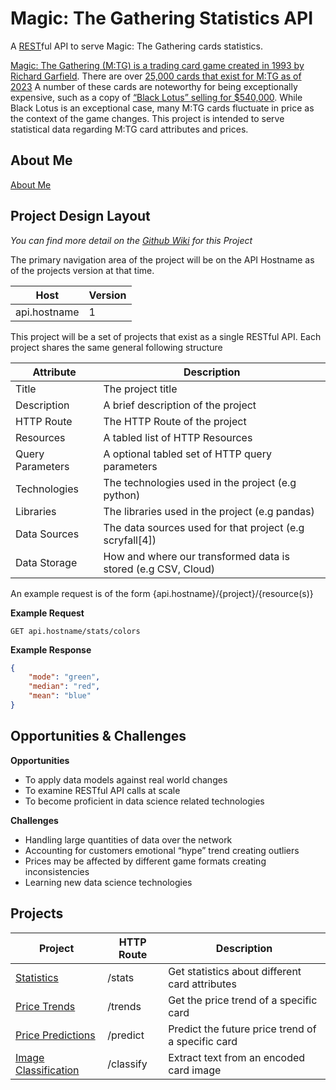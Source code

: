 # Magic: The Gathering Statistics API

A [REST](https://en.wikipedia.org/wiki/REST)ful API to serve Magic: The Gathering cards statistics. 

[Magic: The Gathering (M:TG) is a trading card game created in 1993 by Richard  Garfield](https://www.mopop.org/resources/archive/landing-pages/science-fiction-and-fantasy-hall-of-fame/sffhof-members/magic-the-gathering/). There are over [25,000 cards that exist for M:TG as of 2023](https://mtg.fandom.com/wiki/Magic:_The_Gathering) A number of these cards are noteworthy for being exceptionally expensive, such as a copy of [“Black Lotus” selling for $540,000](https://www.ign.com/articles/magic-the-gatherings-most-sought-after-card-sells-for-record-540000
). While Black Lotus is an exceptional case, many M:TG cards fluctuate in price as the context of the game changes. This project is intended to serve statistical data regarding M:TG card attributes and prices.

## About Me

[About Me](https://github.com/AlexDarigan/DataScience-MachineLearning/wiki/About-Me)

## Project Design Layout

*You can find more detail on the [Github Wiki](https://github.com/AlexDarigan/DataScience-MachineLearning/wiki) for this Project*

The primary navigation area of the project will be on the API Hostname as of the projects 
version at that time.

| Host         | Version |
|--------------|---------|
| api.hostname | 1       |


This project will be a set of projects that exist as a single RESTful API. Each project shares the same general following structure

| Attribute        | Description                                                   |
|------------------|---------------------------------------------------------------|
| Title            | The project title                                             |
| Description      | A brief description of the project                            |
| HTTP Route       | The HTTP Route of the project                                 |
| Resources        | A tabled list of HTTP Resources                               |
| Query Parameters | A optional tabled set of HTTP query parameters                |
| Technologies     | The technologies used in the project (e.g python)             |
| Libraries        | The libraries used in the project (e.g pandas)                |
| Data Sources     | The data sources used for that project (e.g scryfall[4])      |
| Data Storage     | How and where our transformed data is stored (e.g CSV, Cloud) |

An example request is of the form {api.hostname}/{project}/{resource(s)}

__Example Request__

```
GET api.hostname/stats/colors 
```

__Example Response__

```json
{
	"mode": "green",
	"median": "red",
	"mean": "blue"
}
```

## Opportunities & Challenges

__Opportunities__

- To apply data models against real world changes
- To examine RESTful API calls at scale
- To become proficient in data science related technologies

__Challenges__

- Handling large quantities of data over the network
- Accounting for customers emotional “hype” trend creating outliers
- Prices may be affected by different game formats creating inconsistencies
- Learning new data science technologies 


## Projects


| Project              												| HTTP Route | Description                                       |
|---------------------------------------------------------------------------------------------------------------|------------|---------------------------------------------------|
| [Statistics](https://github.com/AlexDarigan/DataScience-MachineLearning/wiki/Statistics)           		| /stats     | Get statistics about different card attributes    |
| [Price Trends](https://github.com/AlexDarigan/DataScience-MachineLearning/wiki/Trends)         		| /trends    | Get the price trend of a specific card            |
| [Price Predictions](https://github.com/AlexDarigan/DataScience-MachineLearning/wiki/Predictions)    		| /predict   | Predict the future price trend of a specific card |
| [Image Classification](https://github.com/AlexDarigan/DataScience-MachineLearning/wiki/Image-Classifiers) 	| /classify  | Extract text from an encoded card image           |

